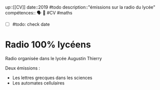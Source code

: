 up::[[CV]]
date::2019 #todo
description::"émissions sur la radio du lycée"
compétences:: 🗣️ 🧮
#CV #maths 
- [ ] #todo: check date
# Radio 100% lycéens
Radio organisée dans le lycée Augustin Thierry

Deux émissions :
 - Les lettres grecques dans les sciences
 - Les automates cellulaires
